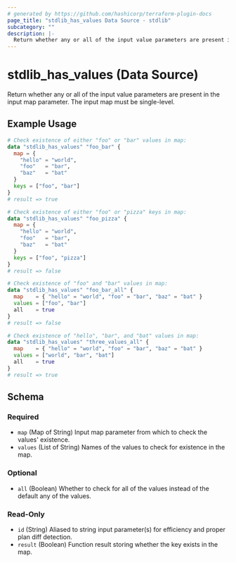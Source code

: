 ```yaml
---
# generated by https://github.com/hashicorp/terraform-plugin-docs
page_title: "stdlib_has_values Data Source - stdlib"
subcategory: ""
description: |-
  Return whether any or all of the input value parameters are present in the input map parameter. The input map must be single-level.
---
```


# stdlib_has_values (Data Source)

Return whether any or all of the input value parameters are present in the input map parameter. The input map must be single-level.

## Example Usage

```terraform
# Check existence of either "foo" or "bar" values in map:
data "stdlib_has_values" "foo_bar" {
  map = {
    "hello" = "world",
    "foo"   = "bar",
    "baz"   = "bat"
  }
  keys = ["foo", "bar"]
}
# result => true

# Check existence of either "foo" or "pizza" keys in map:
data "stdlib_has_values" "foo_pizza" {
  map = {
    "hello" = "world",
    "foo"   = "bar",
    "baz"   = "bat"
  }
  keys = ["foo", "pizza"]
}
# result => false

# Check existence of "foo" and "bar" values in map:
data "stdlib_has_values" "foo_bar_all" {
  map    = { "hello" = "world", "foo" = "bar", "baz" = "bat" }
  values = ["foo", "bar"]
  all    = true
}
# result => false

# Check existence of "hello", "bar", and "bat" values in map:
data "stdlib_has_values" "three_values_all" {
  map    = { "hello" = "world", "foo" = "bar", "baz" = "bat" }
  values = ["world", "bar", "bat"]
  all    = true
}
# result => true
```

<!-- schema generated by tfplugindocs -->
## Schema

### Required

- `map` (Map of String) Input map parameter from which to check the values' existence.
- `values` (List of String) Names of the values to check for existence in the map.

### Optional

- `all` (Boolean) Whether to check for all of the values instead of the default any of the values.

### Read-Only

- `id` (String) Aliased to string input parameter(s) for efficiency and proper plan diff detection.
- `result` (Boolean) Function result storing whether the key exists in the map.
